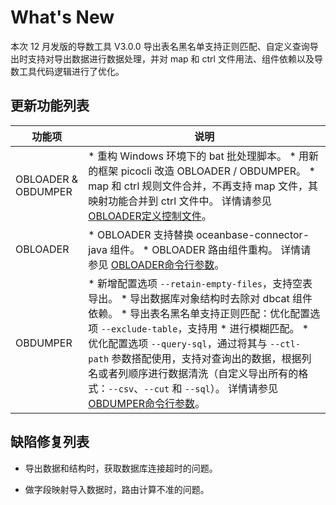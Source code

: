 What's New 
===============================

本次 12 月发版的导数工具 V3.0.0 导出表名黑名单支持正则匹配、自定义查询导出时支持对导出数据进行数据处理，并对 map 和 ctrl 文件用法、组件依赖以及导数工具代码逻辑进行了优化。

更新功能列表 
---------------------------



|         功能项          |                                                                                                                                                                                                                                                                                              说明                                                                                                                                                                                                                                                                                               |
|----------------------|-----------------------------------------------------------------------------------------------------------------------------------------------------------------------------------------------------------------------------------------------------------------------------------------------------------------------------------------------------------------------------------------------------------------------------------------------------------------------------------------------------------------------------------------------------------------------------------------------|
| OBLOADER \& OBDUMPER | * 重构 Windows 环境下的 bat 批处理脚本。   * 用新的框架 picocli 改造 OBLOADER / OBDUMPER。   * map 和 ctrl 规则文件合并，不再支持 map 文件，其映射功能合并到 ctrl 文件中。 详情请参见 [OBLOADER](/zh-CN/2.OBLOADER/2.obloader-user-guide/5.obloader-data-processing/1.obloader-define-control-files.md)[定义](/zh-CN/2.OBLOADER/2.obloader-user-guide/5.obloader-data-processing/1.obloader-define-control-files.md)[控制文件](/zh-CN/2.OBLOADER/2.obloader-user-guide/5.obloader-data-processing/1.obloader-define-control-files.md)。                                                                                                                                                            |
| OBLOADER             | * OBLOADER 支持替换 oceanbase-connector-java 组件。   * OBLOADER 路由组件重构。 详情请参见 [OBLOADER](/zh-CN/2.OBLOADER/2.obloader-user-guide/3.obloader-connand-line-options.md)[命](/zh-CN/2.OBLOADER/2.obloader-user-guide/3.obloader-connand-line-options.md)[令行参数](/zh-CN/2.OBLOADER/2.obloader-user-guide/3.obloader-connand-line-options.md)。                                                                                                                                                                                                                                                        |
| OBDUMPER             | * 新增配置选项 `--retain-empty-files`，支持空表导出。   * 导出数据库对象结构时去除对 dbcat 组件依赖。   * 导出表名黑名单支持正则匹配：优化配置选项 `--exclude-table`，支持用 \* 进行模糊匹配。   * 优化配置选项 `--query-sql`，通过将其与 `--ctl-path` 参数搭配使用，支持对查询出的数据，根据列名或者列顺序进行数据清洗（自定义导出所有的格式：`--csv`、`--cut` 和 `--sql`）。 详情请参见 [OBDUMPER](/zh-CN/3.OBDUMPER/2.obdumper-user-guide/3.obdumper-connand-line-options.md)[命](/zh-CN/3.OBDUMPER/2.obdumper-user-guide/3.obdumper-connand-line-options.md)[令行参数](/zh-CN/3.OBDUMPER/2.obdumper-user-guide/3.obdumper-connand-line-options.md)。    |



缺陷修复列表 
---------------------------

* 导出数据和结构时，获取数据库连接超时的问题。

  

* 做字段映射导入数据时，路由计算不准的问题。

  




